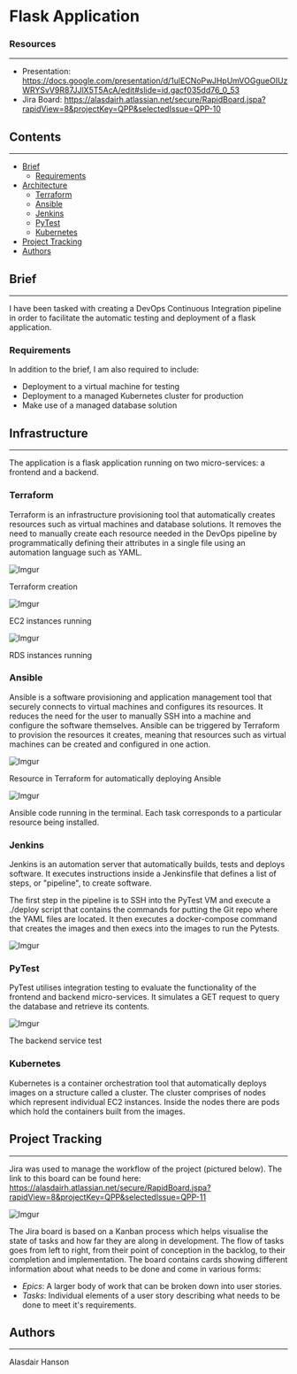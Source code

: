 # Flask Application 

### Resources
---
- Presentation: https://docs.google.com/presentation/d/1ulECNoPwJHpUmVOGgueOIUzWRYSvV9R87JJlX5T5AcA/edit#slide=id.gacf035dd76_0_53
- Jira Board: https://alasdairh.atlassian.net/secure/RapidBoard.jspa?rapidView=8&projectKey=QPP&selectedIssue=QPP-10

## Contents
---

* [Brief](#brief)
   * [Requirements](#requirements)
* [Architecture](#architecture)
   * [Terraform](#terraform)
   * [Ansible](#ansible)
   * [Jenkins](#Jenkins)
   * [PyTest](#pytest)
   * [Kubernetes](#kubernetes)
* [Project Tracking](#project-tracking)
* [Authors](#authors)

## Brief
---

I have been tasked with creating a DevOps Continuous Integration pipeline in order to facilitate the automatic testing and deployment of a flask application.

### Requirements

In addition to the brief, I am also required to include:

- Deployment to a virtual machine for testing
- Deployment to a managed Kubernetes cluster for production
- Make use of a managed database solution

## Infrastructure
---

The application is a flask application running on two micro-services: a frontend and a backend.

### Terraform

Terraform is an infrastructure provisioning tool that automatically creates resources such as virtual machines and database solutions. It removes the need to manually create each resource needed in the DevOps pipeline by programmatically defining their attributes in a single file using an automation language such as YAML. 

![Imgur](https://i.imgur.com/tm5OJA9.png)

Terraform creation

![Imgur](https://i.imgur.com/lEUb4JZ.png)

EC2 instances running

![Imgur](https://i.imgur.com/iwfk2Jt.png)

RDS instances running

### Ansible

Ansible is a software provisioning and application management tool that securely connects to virtual machines and configures its resources. It reduces the need for the user to manually SSH into a machine and configure the software themselves. Ansible can be triggered by Terraform to provision the resources it creates, meaning that resources such as virtual machines can be created and configured in one action.

![Imgur](https://i.imgur.com/Wt79ea9.png)

Resource in Terraform for automatically deploying Ansible

![Imgur](https://i.imgur.com/fsxFHaJ.png)

Ansible code running in the terminal. Each task corresponds to a particular resource being installed.

### Jenkins

Jenkins is an automation server that automatically builds, tests and deploys software. It executes instructions inside a Jenkinsfile that defines a list of steps, or "pipeline", to create software.

The first step in the pipeline is to SSH into the PyTest VM and execute a ./deploy script that contains the commands for putting the Git repo where the YAML files are located. It then executes a docker-compose command that creates the images and then execs into the images to run the Pytests.

![Imgur](https://i.imgur.com/N9I1nn1.png)

### PyTest

PyTest utilises integration testing to evaluate the functionality of the frontend and backend micro-services. It simulates a GET request to query the database and retrieve its contents.

![Imgur](https://i.imgur.com/0lsqc69.png)

The backend service test 

### Kubernetes

Kubernetes is a container orchestration tool that automatically deploys images on a structure called a cluster. The cluster comprises of nodes which represent individual EC2 instances. Inside the nodes there are pods which hold the containers built from the images.

## Project Tracking
---

Jira was used to manage the workflow of the project (pictured below). The link to this board can be found here:
https://alasdairh.atlassian.net/secure/RapidBoard.jspa?rapidView=8&projectKey=QPP&selectedIssue=QPP-11

![Imgur](https://i.imgur.com/PYZKvym.png)

The Jira board is based on a Kanban process which helps visualise the state of tasks and how far they are along in development. The flow of tasks goes from left to right, from their point of conception in the backlog, to their completion and implementation. The board contains cards showing different information about what needs to be done and come in various forms:

* *Epics*:
   A larger body of work that can be broken down into user stories.
* *Tasks*:
   Individual elements of a user story describing what needs to be done to meet it's requirements.

## Authors
---

Alasdair Hanson

